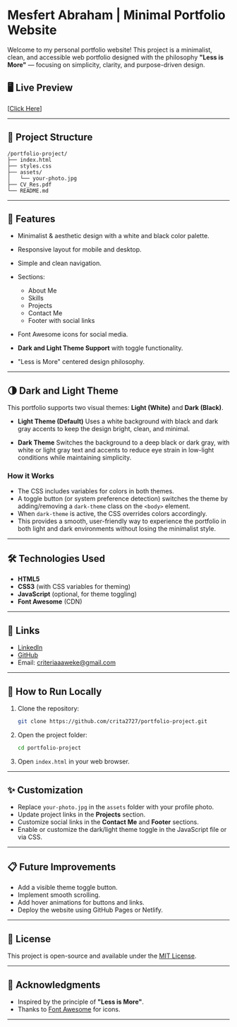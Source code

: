 # Mesfert Abraham | Minimal Portfolio Website

Welcome to my personal portfolio website! This project is a minimalist, clean, and accessible web portfolio designed with the philosophy **"Less is More"** — focusing on simplicity, clarity, and purpose-driven design.

## 🖥️ Live Preview

[[Click Here](https://lively-toffee-03fc0a.netlify.app/)]

---

## 📂 Project Structure

```
/portfolio-project/
├── index.html
├── styles.css
├── assets/
│   └── your-photo.jpg
├── CV_Res.pdf
└── README.md

```

---

## 📄 Features

* Minimalist & aesthetic design with a white and black color palette.
* Responsive layout for mobile and desktop.
* Simple and clean navigation.
* Sections:

  * About Me
  * Skills
  * Projects
  * Contact Me
  * Footer with social links
* Font Awesome icons for social media.
* **Dark and Light Theme Support** with toggle functionality.
* "Less is More" centered design philosophy.

---

## 🌗 Dark and Light Theme

This portfolio supports two visual themes: **Light (White)** and **Dark (Black)**.

* **Light Theme (Default)**
  Uses a white background with black and dark gray accents to keep the design bright, clean, and minimal.

* **Dark Theme**
  Switches the background to a deep black or dark gray, with white or light gray text and accents to reduce eye strain in low-light conditions while maintaining simplicity.

### How it Works

* The CSS includes variables for colors in both themes.
* A toggle button (or system preference detection) switches the theme by adding/removing a `dark-theme` class on the `<body>` element.
* When `dark-theme` is active, the CSS overrides colors accordingly.
* This provides a smooth, user-friendly way to experience the portfolio in both light and dark environments without losing the minimalist style.

---

## 🛠️ Technologies Used

* **HTML5**
* **CSS3** (with CSS variables for theming)
* **JavaScript** (optional, for theme toggling)
* **Font Awesome** (CDN)

---

## 🔗 Links

* [LinkedIn](https://www.linkedin.com/in/mesfert-abraham-4b0b1a1b6/)
* [GitHub](https://github.com/crita2727)
* Email: [criteriaaaweke@gmail.com](mailto:criteriaaaweke@gmail.com)

---

## 🚀 How to Run Locally

1. Clone the repository:

   ```bash
   git clone https://github.com/crita2727/portfolio-project.git
   ```
2. Open the project folder:

   ```bash
   cd portfolio-project
   ```
3. Open `index.html` in your web browser.

---

## ✨ Customization

* Replace `your-photo.jpg` in the `assets` folder with your profile photo.
* Update project links in the **Projects** section.
* Customize social links in the **Contact Me** and **Footer** sections.
* Enable or customize the dark/light theme toggle in the JavaScript file or via CSS.

---

## 📋 Future Improvements

* Add a visible theme toggle button.
* Implement smooth scrolling.
* Add hover animations for buttons and links.
* Deploy the website using GitHub Pages or Netlify.

---

## 📜 License

This project is open-source and available under the [MIT License](LICENSE).

---

## 🙏 Acknowledgments

* Inspired by the principle of **"Less is More"**.
* Thanks to [Font Awesome](https://fontawesome.com/) for icons.

---
